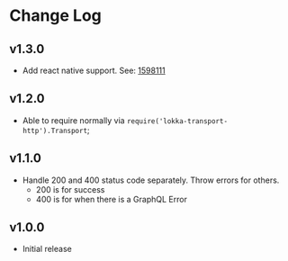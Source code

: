 # Change Log

## v1.3.0
* Add react native support. See: [1598111](https://github.com/kadirahq/lokka-transport-http/tree/15981118287d7f72ba019937f3c0fbd0af11d98b)

## v1.2.0

* Able to require normally via `require('lokka-transport-http').Transport`;

## v1.1.0

* Handle 200 and 400 status code separately. Throw errors for others.
  * 200 is for success
  * 400 is for when there is a GraphQL Error

## v1.0.0

* Initial release
